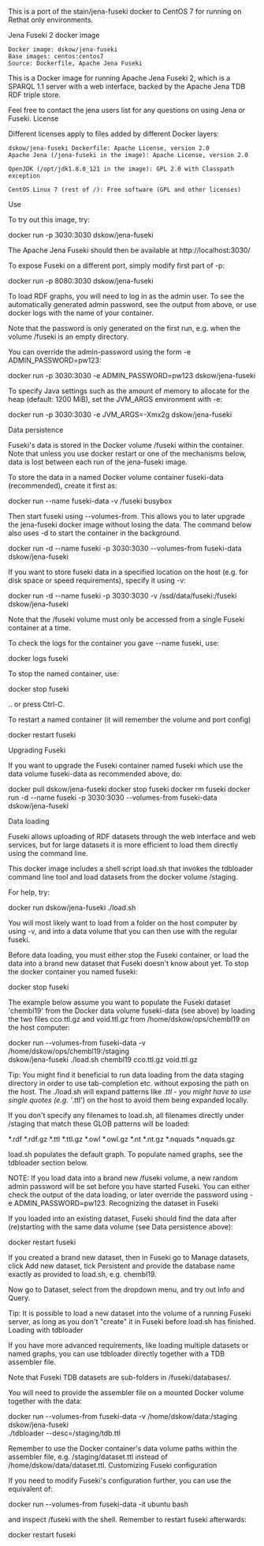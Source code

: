 This is a port of the stain/jena-fuseki docker to CentOS 7 for running on Rethat only environments.

Jena Fuseki 2 docker image

    Docker image: dskow/jena-fuseki
    Base images: centos:centos7
    Source: Dockerfile, Apache Jena Fuseki

This is a Docker image for running
Apache Jena Fuseki 2,
which is a SPARQL 1.1 server with a
web interface, backed by the
Apache Jena TDB RDF triple store.

Feel free to contact the jena users
list for any questions on using
Jena or Fuseki.
License

Different licenses apply to files added by different Docker layers:

    dskow/jena-fuseki Dockerfile: Apache License, version 2.0
    Apache Jena (/jena-fuseki in the image): Apache License, version 2.0
    
    OpenJDK (/opt/jdk1.8.0_121 in the image): GPL 2.0 with Classpath exception
    
    CentOS Linux 7 (rest of /): Free software (GPL and other licenses)

Use

To try out this image, try:

docker run -p 3030:3030 dskow/jena-fuseki

The Apache Jena Fuseki should then be available at http://localhost:3030/

To expose Fuseki on a different port, simply modify first part of -p:

docker run -p 8080:3030 dskow/jena-fuseki

To load RDF graphs, you will need to log in as the admin user. To see the
automatically generated admin password, see the output from above, or
use docker logs with the name of your container.

Note that the password is only generated on the first run, e.g. when the
volume /fuseki is an empty directory.

You can override the admin-password using the form
-e ADMIN_PASSWORD=pw123:

docker run -p 3030:3030 -e ADMIN_PASSWORD=pw123 dskow/jena-fuseki

To specify Java settings such as the amount of memory to allocate for the
heap (default: 1200 MiB), set the JVM_ARGS environment with -e:

docker run -p 3030:3030 -e JVM_ARGS=-Xmx2g dskow/jena-fuseki

Data persistence

Fuseki's data is stored in the Docker volume /fuseki within the container.
Note that unless you use docker restart or one of the mechanisms below, data
is lost between each run of the jena-fuseki image.

To store the data in a named Docker volume container fuseki-data
(recommended), create it first as:

docker run --name fuseki-data -v /fuseki busybox

Then start fuseki using --volumes-from. This allows you to later upgrade the
jena-fuseki docker image without losing the data. The command below also uses
-d to start the container in the background.

docker run -d --name fuseki -p 3030:3030 --volumes-from fuseki-data dskow/jena-fuseki

If you want to store fuseki data in a specified location on the host (e.g. for
disk space or speed requirements), specify it using -v:

docker run -d --name fuseki -p 3030:3030 -v /ssd/data/fuseki:/fuseki dskow/jena-fuseki

Note that the /fuseki volume must only be accessed from a single Fuseki
container at a time.

To check the logs for the container you gave --name fuseki, use:

docker logs fuseki

To stop the named container, use:

docker stop fuseki

.. or press Ctrl-C.

To restart a named container (it will remember the volume and port config)

docker restart fuseki

Upgrading Fuseki

If you want to upgrade the Fuseki container named fuseki which use the data
volume fuseki-data as recommended above, do:

docker pull dskow/jena-fuseki
docker stop fuseki
docker rm fuseki
docker run -d --name fuseki -p 3030:3030 --volumes-from fuseki-data dskow/jena-fuseki

Data loading

Fuseki allows uploading of RDF datasets through the web interface and web
services, but for large datasets it is more efficient to load them directly
using the command line.

This docker image includes a shell script load.sh that invokes the
tdbloader
command line tool and load datasets from the docker volume /staging.

For help, try:

docker run dskow/jena-fuseki ./load.sh

You will most likely want to load from a folder on the host computer by using
-v, and into a data volume that you can then use with the regular fuseki.

Before data loading, you must either stop the Fuseki container, or
load the data into a brand new dataset that Fuseki doesn't know about yet.
To stop the docker container you named fuseki:

docker stop fuseki

The example below assume you want to populate the Fuseki dataset 'chembl19'
from the Docker data volume fuseki-data (see above) by loading the two files
cco.ttl.gz and void.ttl.gz from /home/dskow/ops/chembl19 on the host
computer:

docker run --volumes-from fuseki-data -v /home/dskow/ops/chembl19:/staging \
   dskow/jena-fuseki ./load.sh chembl19 cco.ttl.gz void.ttl.gz

Tip: You might find it beneficial to run data loading from the data staging
directory in order to use tab-completion etc. without exposing the path on the
host. The ./load.sh will expand patterns like *.ttl - you might have to
use single quotes (e.g. '*.ttl') on the host to avoid them being expanded
locally.

If you don't specify any filenames to load.sh, all filenames directly under
/staging that match these GLOB patterns will be loaded:

*.rdf *.rdf.gz *.ttl *.ttl.gz *.owl *.owl.gz *.nt *.nt.gz *.nquads *.nquads.gz

load.sh populates the default graph. To populate named
graphs, see the tdbloader section below.

NOTE: If you load data into a brand new /fuseki volume, a new random
admin password will be set before you have started Fuseki.
You can either check the output of the data loading, or later override the
password using -e ADMIN_PASSWORD=pw123.
Recognizing the dataset in Fuseki

If you loaded into an existing dataset, Fuseki should find the data after
(re)starting with the same data volume (see Data
persistence above):

docker restart fuseki

If you created a brand new dataset, then in Fuseki go to Manage datasets,
click Add new dataset, tick Persistent and provide the database name
exactly as provided to load.sh, e.g. chembl19.

Now go to Dataset, select from the dropdown menu, and try out Info and Query.

Tip: It is possible to load a new dataset into the volume of a
running Fuseki server, as long as you don't "create" it in Fuseki before
load.sh has finished.
Loading with tdbloader

If you have more advanced requirements, like loading multiple datasets or named graphs, you can
use tdbloader directly together with
a TDB assembler file.

Note that Fuseki TDB datasets are sub-folders in /fuseki/databases/.

You will need to provide the assembler file on a mounted Docker volume together with the
data:

docker run --volumes-from fuseki-data -v /home/dskow/data:/staging dskow/jena-fuseki \
  ./tdbloader --desc=/staging/tdb.ttl

Remember to use the Docker container's data volume paths within the assembler
file, e.g. /staging/dataset.ttl instead of /home/dskow/data/dataset.ttl.
Customizing Fuseki configuration

If you need to modify Fuseki's configuration further, you can use the equivalent of:

docker run --volumes-from fuseki-data -it ubuntu bash

and inspect /fuseki with the shell. Remember to restart fuseki afterwards:

docker restart fuseki
